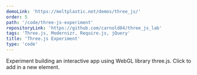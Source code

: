 ```yaml
---
demoLink: 'https://meltplastic.net/demos/three_js/'
order: 5
path: '/code/three-js-experiment'
repositoryLink: 'https://github.com/carnold84/three_js_lab'
tags: 'Three.js, Modernizr, Require.js, jQuery'
title: 'Three.js Experiment'
type: 'code'
---
```


Experiment building an interactive app using WebGL library three.js. Click to add in a new element.
